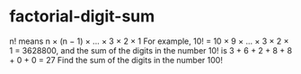 # factorial-digit-sum
n! means n × (n − 1) × ... × 3 × 2 × 1 
For example, 10! = 10 × 9 × ... × 3 × 2 × 1 = 3628800,
and the sum of the digits in the number 10! is 3 + 6 + 2 + 8 + 8 + 0 + 0 = 27
Find the sum of the digits in the number 100!
